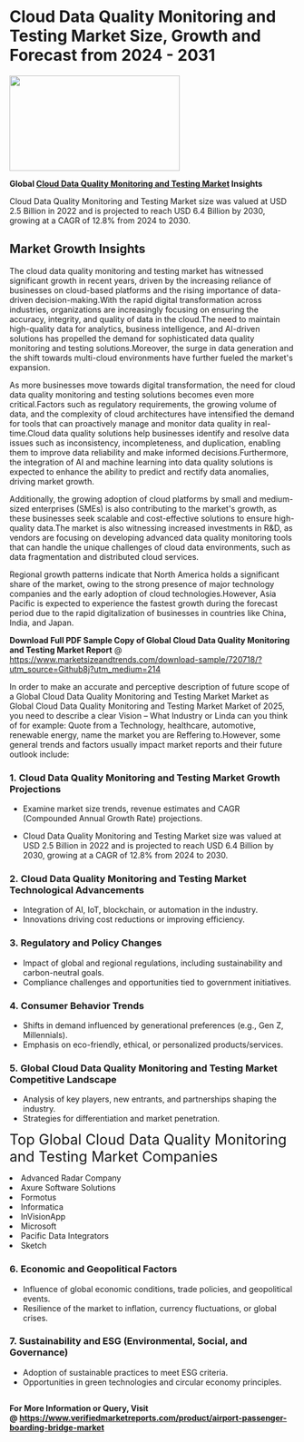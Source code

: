 <H1>Cloud Data Quality Monitoring and Testing Market Size, Growth and Forecast from 2024 - 2031</H1><img class="aligncenter size-medium wp-image-584254" src="https://thirdeyenews.in/wp-content/uploads/2024/09/Global-Market-Research-300x168.jpeg" alt="" width="300" height="168" /><p><strong>Global&nbsp;<a href="https://www.marketsizeandtrends.com/download-sample/720718/?utm_source=Github8j?utm_medium=214">Cloud Data Quality Monitoring and Testing Market</a> Insights</strong></p><p>Cloud Data Quality Monitoring and Testing Market size was valued at USD 2.5 Billion in 2022 and is projected to reach USD 6.4 Billion by 2030, growing at a CAGR of 12.8% from 2024 to 2030.</p><p><h2>Market Growth Insights</h2> <p>The cloud data quality monitoring and testing market has witnessed significant growth in recent years, driven by the increasing reliance of businesses on cloud-based platforms and the rising importance of data-driven decision-making.With the rapid digital transformation across industries, organizations are increasingly focusing on ensuring the accuracy, integrity, and quality of data in the cloud.The need to maintain high-quality data for analytics, business intelligence, and AI-driven solutions has propelled the demand for sophisticated data quality monitoring and testing solutions.Moreover, the surge in data generation and the shift towards multi-cloud environments have further fueled the market's expansion.</p> <p>As more businesses move towards digital transformation, the need for cloud data quality monitoring and testing solutions becomes even more critical.Factors such as regulatory requirements, the growing volume of data, and the complexity of cloud architectures have intensified the demand for tools that can proactively manage and monitor data quality in real-time.Cloud data quality solutions help businesses identify and resolve data issues such as inconsistency, incompleteness, and duplication, enabling them to improve data reliability and make informed decisions.Furthermore, the integration of AI and machine learning into data quality solutions is expected to enhance the ability to predict and rectify data anomalies, driving market growth.</p> <p>Additionally, the growing adoption of cloud platforms by small and medium-sized enterprises (SMEs) is also contributing to the market's growth, as these businesses seek scalable and cost-effective solutions to ensure high-quality data.The market is also witnessing increased investments in R&D, as vendors are focusing on developing advanced data quality monitoring tools that can handle the unique challenges of cloud data environments, such as data fragmentation and distributed cloud services.</p> <p>Regional growth patterns indicate that North America holds a significant share of the market, owing to the strong presence of major technology companies and the early adoption of cloud technologies.However, Asia Pacific is expected to experience the fastest growth during the forecast period due to the rapid digitalization of businesses in countries like China, India, and Japan.</p> <p><span class=""><strong>Download Full PDF Sample Copy of Global Cloud Data Quality Monitoring and Testing Market Report</strong> @ <a href="https://www.marketsizeandtrends.com/download-sample/720718/?utm_source=Github8j?utm_medium=214" target="_blank">https://www.marketsizeandtrends.com/download-sample/720718/?utm_source=Github8j?utm_medium=214</a></span></p><p>In order to make an accurate and perceptive description of future scope of a Global&nbsp;Cloud Data Quality Monitoring and Testing Market Market as Global&nbsp;Cloud Data Quality Monitoring and Testing Market Market of 2025, you need to describe a clear Vision &ndash; What Industry or Linda can you think of for example: Quote from a Technology, healthcare, automotive, renewable energy, name the market you are Reffering to.However, some general trends and factors usually impact market reports and their future outlook include:</p><h3>1.&nbsp;<strong>Cloud Data Quality Monitoring and Testing Market Growth Projections</strong></h3><ul><li>Examine market size trends, revenue estimates and CAGR (Compounded Annual Growth Rate) projections.</li><li><p>Cloud Data Quality Monitoring and Testing Market size was valued at USD 2.5 Billion in 2022 and is projected to reach USD 6.4 Billion by 2030, growing at a CAGR of 12.8% from 2024 to 2030.</p></li></ul><h3>2.&nbsp;<strong>Cloud Data Quality Monitoring and Testing Market Technological Advancements</strong></h3><ul><li>Integration of AI, IoT, blockchain, or automation in the industry.</li><li>Innovations driving cost reductions or improving efficiency.</li></ul><h3>3.&nbsp;<strong>Regulatory and Policy Changes</strong></h3><ul><li>Impact of global and regional regulations, including sustainability and carbon-neutral goals.</li><li>Compliance challenges and opportunities tied to government initiatives.</li></ul><h3>4.&nbsp;<strong>Consumer Behavior Trends</strong></h3><ul><li>Shifts in demand influenced by generational preferences (e.g., Gen Z, Millennials).</li><li>Emphasis on eco-friendly, ethical, or personalized products/services.</li></ul><h3>5.&nbsp;<strong>Global Cloud Data Quality Monitoring and Testing Market Competitive Landscape</strong></h3><ul><li>Analysis of key players, new entrants, and partnerships shaping the industry.</li><li>Strategies for differentiation and market penetration.</li></ul><p data-pm-slice="1 1 []"><span style="color: inherit; font-family: inherit; font-size: 25px;">Top Global Cloud Data Quality Monitoring and Testing Market Companies</span></p><div class="" data-test-id=""><p><li>Advanced Radar Company</li><li> Axure Software Solutions</li><li> Formotus</li><li> Informatica</li><li> InVisionApp</li><li> Microsoft</li><li> Pacific Data Integrators</li><li> Sketch</li></p></div><h3>6.&nbsp;<strong>Economic and Geopolitical Factors</strong></h3><ul><li>Influence of global economic conditions, trade policies, and geopolitical events.</li><li>Resilience of the market to inflation, currency fluctuations, or global crises.</li></ul><h3>7.&nbsp;<strong>Sustainability and ESG (Environmental, Social, and Governance)</strong></h3><ul><li>Adoption of sustainable practices to meet ESG criteria.</li><li>Opportunities in green technologies and circular economy principles.</li></ul><h2><strong style="font-size: 14px;">For More Information or Query, Visit @&nbsp;</strong><a style="background-color: #ffffff; font-size: 14px;" href="https://www.marketsizeandtrends.com/report/cloud-data-quality-monitoring-and-testing-market/" target="_blank">https://www.verifiedmarketreports.com/product/airport-passenger-boarding-bridge-market</a></h2>